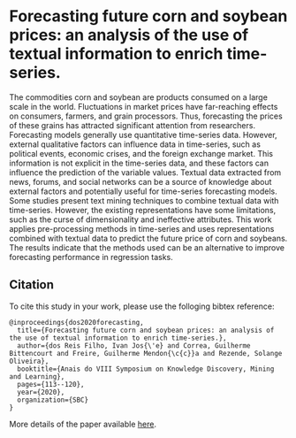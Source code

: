 # Forecasting future corn and soybean prices: an analysis of the use of textual information to enrich time-series.

The commodities corn and soybean are products consumed on a large scale in the world. Fluctuations in market prices have far-reaching effects on consumers, farmers, and grain processors. Thus, forecasting the prices of these grains has attracted significant attention from researchers. Forecasting models generally use quantitative time-series data. However, external qualitative factors can influence data in time-series, such as political events, economic crises, and the foreign exchange market. This information is not explicit in the time-series data, and these factors can influence the prediction of the variable values. Textual data extracted from news, forums, and social networks can be a source of knowledge about external factors and potentially useful for time-series forecasting models. Some studies present text mining techniques to combine textual data with time-series. However, the existing representations have some limitations, such as the curse of dimensionality and ineffective attributes. This work applies pre-processing methods in time-series and uses representations combined with textual data to predict the future price of corn and soybeans. The results indicate that the methods used can be an alternative to improve forecasting performance in regression tasks.

## Citation

To cite this study in your work, please use the folloging bibtex reference:

```
@inproceedings{dos2020forecasting,
  title={Forecasting future corn and soybean prices: an analysis of the use of textual information to enrich time-series.},
  author={dos Reis Filho, Ivan Jos{\'e} and Correa, Guilherme Bittencourt and Freire, Guilherme Mendon{\c{c}}a and Rezende, Solange Oliveira},
  booktitle={Anais do VIII Symposium on Knowledge Discovery, Mining and Learning},
  pages={113--120},
  year={2020},
  organization={SBC}
}
```

More details of the paper available [here](https://sol.sbc.org.br/index.php/kdmile/article/view/11966).

